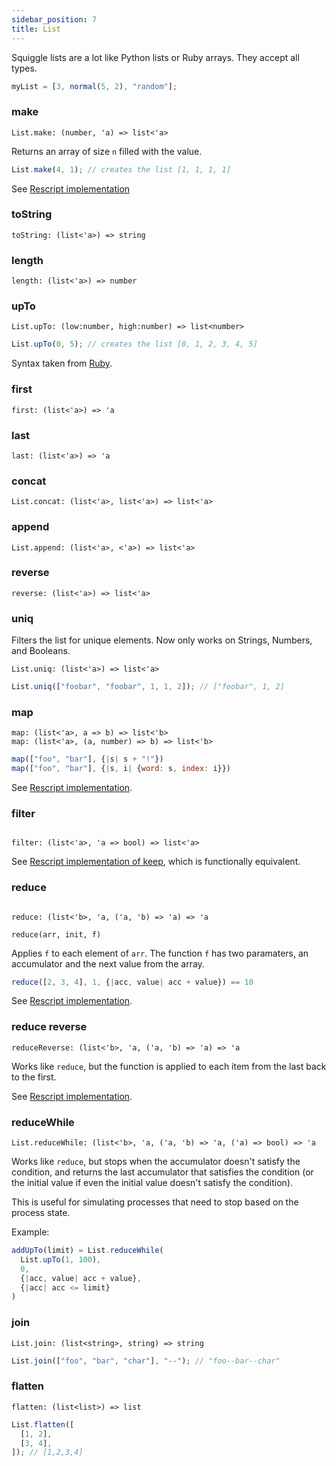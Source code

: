 ```yaml
---
sidebar_position: 7
title: List
---
```


Squiggle lists are a lot like Python lists or Ruby arrays. They accept all types.

```javascript
myList = [3, normal(5, 2), "random"];
```

### make

```
List.make: (number, 'a) => list<'a>
```

Returns an array of size `n` filled with the value.

```js
List.make(4, 1); // creates the list [1, 1, 1, 1]
```

See [Rescript implementation](https://rescript-lang.org/docs/manual/latest/api/belt/array#make)

### toString

```
toString: (list<'a>) => string
```

### length

```
length: (list<'a>) => number
```

### upTo

```
List.upTo: (low:number, high:number) => list<number>
```

```js
List.upTo(0, 5); // creates the list [0, 1, 2, 3, 4, 5]
```

Syntax taken from [Ruby](https://apidock.com/ruby/v2_5_5/Integer/upto).

### first

```
first: (list<'a>) => 'a
```

### last

```
last: (list<'a>) => 'a
```

### concat

```
List.concat: (list<'a>, list<'a>) => list<'a>
```

### append

```
List.append: (list<'a>, <'a>) => list<'a>
```

### reverse

```
reverse: (list<'a>) => list<'a>
```

### uniq

Filters the list for unique elements. Now only works on Strings, Numbers, and Booleans.

```
List.uniq: (list<'a>) => list<'a>
```

```js
List.uniq(["foobar", "foobar", 1, 1, 2]); // ["foobar", 1, 2]
```

### map

```
map: (list<'a>, a => b) => list<'b>
map: (list<'a>, (a, number) => b) => list<'b>
```

```js
map(["foo", "bar"], {|s| s + "!"})
map(["foo", "bar"], {|s, i| {word: s, index: i}})
```

See [Rescript implementation](https://rescript-lang.org/docs/manual/latest/api/belt/array#map).

### filter

```

filter: (list<'a>, 'a => bool) => list<'a>

```

See [Rescript implementation of keep](https://rescript-lang.org/docs/manual/latest/api/belt/array#keep), which is functionally equivalent.

### reduce

```

reduce: (list<'b>, 'a, ('a, 'b) => 'a) => 'a

```

`reduce(arr, init, f)`

Applies `f` to each element of `arr`. The function `f` has two paramaters, an accumulator and the next value from the array.

```js
reduce([2, 3, 4], 1, {|acc, value| acc + value}) == 10
```

See [Rescript implementation](https://rescript-lang.org/docs/manual/latest/api/belt/array#reduce).

### reduce reverse

```
reduceReverse: (list<'b>, 'a, ('a, 'b) => 'a) => 'a
```

Works like `reduce`, but the function is applied to each item from the last back to the first.

See [Rescript implementation](https://rescript-lang.org/docs/manual/latest/api/belt/array#reducereverse).

### reduceWhile

```
List.reduceWhile: (list<'b>, 'a, ('a, 'b) => 'a, ('a) => bool) => 'a
```

Works like `reduce`, but stops when the accumulator doesn't satisfy the condition, and returns the last accumulator that satisfies the condition (or the initial value if even the initial value doesn't satisfy the condition).

This is useful for simulating processes that need to stop based on the process state.

Example:

```js
addUpTo(limit) = List.reduceWhile(
  List.upTo(1, 100),
  0,
  {|acc, value| acc + value},
  {|acc| acc <= limit}
)
```

### join

```
List.join: (list<string>, string) => string
```

```js
List.join(["foo", "bar", "char"], "--"); // "foo--bar--char"
```

### flatten

```
flatten: (list<list>) => list
```

```js
List.flatten([
  [1, 2],
  [3, 4],
]); // [1,2,3,4]
```

